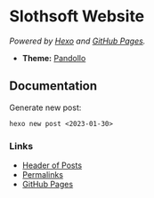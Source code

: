 ﻿# Slothsoft Website

_Powered by [Hexo](https://hexo.io) and [GitHub Pages](https://pages.github.com/)._

- **Theme:** [Pandollo](https://github.com/lyndonoc/hexo-theme-pandollo)


## Documentation

Generate new post:

```
hexo new post <2023-01-30>
```


### Links

- [Header of Posts](https://stackoverflow.com/a/32975241)
- [Permalinks](https://hexo.io/docs/permalinks.html)
- [GitHub Pages](https://hexo.io/docs/github-pages.html)

